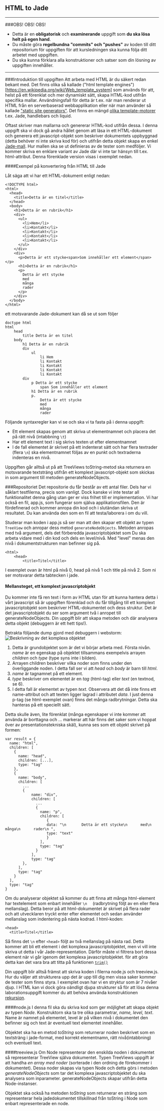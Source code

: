 ## HTML to Jade

***
###OBS! OBS! OBS!
- Detta är en **obligatorisk** och **examinerande** uppgift som **du ska lösa helt på egen hand**.
- Du måste göra **regelbundna "commits" och "pushes"** av koden till ditt repositorium för uppgiften för att kursledningen ska kunna följa ditt arbetet med uppgiften.
- Du ska kunna förklara alla konstruktioner och satser som din lösning av uppgiften innehåller.

***


###Introduktion till uppgiften
Att arbeta med HTML är du säkert redan bekant med. Det finns olika så kallade ("html template engines")[https://en.wikipedia.org/wiki/Web_template_system] som används
för att, helst på ett förenklat och mer dynamiskt sätt, skapa HTML-kod utifrån specifika mallar. Användningsfall för
detta är t.ex. när man renderar ut HTML från en serverbaserad webbapplikation eller när man använder så kallade ["static site generators"](https://staticsitegenerators.net/).
Det finns en mängd [olika template-motorer](https://en.wikipedia.org/wiki/Comparison_of_web_template_engines) t.ex. Jade, handlebars och liquid.

Oftast skriver man mallarna och genererar HTML-kod utifrån dessa. I denna uppgift ska vi dock gå andra hållet genom att läsa in
ett HTML-dokument och generera ett javascript-objekt som beskriver dokumentets uppbyggnad (detta behöver ni inte skriva kod för) och utifrån detta objekt skapa en enkel [Jade-mall](http://jade-lang.com/). Hur mallen ska se ut definieras av de tester som medföljer.
Vi kommer skriva en enklare variant av Jade där vi inte tar hänsyn till t.ex. html-attribut. Denna förenklade version visas i exemplet nedan.


####Exempel på konvertering från HTML till Jade

Låt säga att vi har ett HTML-dokument enligt nedan:
```
<!DOCTYPE html>
<html>
  <head>
    <title>Detta är en titel</title>
  </head>
  <body>
    <h1>Detta är en rubrik</h1>
    <div>
      <ul>
        <li>Hem</li>
        <li>Kontakt</li>
        <li>Kontakt</li>
        <li>Kontakt</li>
        <li>Kontakt</li>
      </ul>
    </div>
    <div>
      <p>Detta är ett stycke<span>Som innehåller ett element</span></p>
      <h1>Detta är en rubrik</h1>
      <p>
        Detta är ett stycke
        med
        många
        rader
      </p>
    </div>
  </body>
</html>
```

ett motsvarande Jade-dokument kan då se ut som följer
```
doctype html
html
    head
        title Detta är en titel
    body
        h1 Detta är en rubrik
        div
            ul
                li Hem
                li Kontakt
                li Kontakt
                li Kontakt
                li Kontakt
        div
            p Detta är ett stycke
                span Som innehåller ett element
            h1 Detta är en rubrik
            p.
                Detta är ett stycke
                med
                många
                rader
```

Följande syntaxregler kan vi se och ska vi ta fasta på i denna uppgift:

* Ett element skapas genom att skriva ut elementnamnet och placera det på rätt nivå (intabbning `\t`)
* Har ett element text i sig skrivs texten ut efter elementnamnet
* I de fall elementet är skrivet på ett indenterat sätt och har flera textrader (flera `\n`) ska elementnamnet följas av en punkt och
textraderna indenteras en nivå.

Uppgiften går alltså ut på att TreeViews toString-metod ska returnera en motsvarande textsträng utifrån ett komplext
javascript-objekt som skickas in som argument till metoden generateNodeObjects.


###Repositoriet
Det repositorie du får består av ett antal filer. Dels har vi såklart testfilerna, precis som vanligt.
Dock kanske vi inte testar all funktionalitet denna gång utan ger er viss frihet till er implementation.
Vi har också en fil, app.js, som fungerar som själva applikationsfilen. Den är fördefinerad och kommer anropa
din kod och i slutändan skriva ut resultatet. Du kan använda den som en fil att testa/laborera i om du vill.

Studerar man koden i app.js så ser man att den skapar ett objekt av typen `TreeView` och anropar dess metod
`generateNodeObjects`. Metoden anropas med två argument, dels det förberedda javascriptobjektet som Du ska
arbeta vidare med i din kod och dels en level/nivå. Med "level" menas den nivå i dokumentstrukturen man befinner sig på.

```
<html>
    <head>
        <title>Titel</title>
```
I exemplet ovan är  html på nivå 0, head på nivå 1 och title på nivå 2. Som ni ser motsvarar detta tabtecken i jade.

#### Mellansteget, ett komplext javascriptobjekt
Du kommer inte få ren text i form av HTML utan för att kunna hantera detta i vårt javascript så är uppgiften förenklad och du får tillgång till ett komplext javascriptobjekt som beskriver HTML-dokumentet och dess struktur. Det är det javascriptobjekt du ser som argument två i anropet till generateNodeObjects.
Din uppgift blir att skapa metoden och där analysera detta objekt (debuggern är ett hett tips!).

Betrakta följande dump gjord med debuggern i webstorm:
![Beskrivning av det komplexa objektet](pic/complexobject.png)

1. Detta är grundobjektet som är det vi börjar arbeta med. Första nivån. *name* är en egenskap på objektet tillsammans exempelvis arrayen *children* och *type* (type syns inte i bilden). 
2. Arrayen children beskriver vilka noder som finns under den överliggande noden. I detta fall ser vi att *head* och *body* är barn till *html*.
3. *name* är tagnamnet på ett element.
4. *type* beskriver om elementet är en *tag* (html-tag) eller *text* (en textnod, se 6).
5. I detta fall är elementet av typen *text*. Observera att det då inte finns ett name-attribut och att texten ligger lagrad i attributet *data*. I just denna p-tag (se html-exemplet ovan) finns det många radbrytningar. Detta ska hanteras på ett speciellt sätt.

Detta skulle även, lite förenklat (många egenskaper vi inte kommer att använda är borttagna och ... markerar att här finns det saker som vi hoppat över av presentationstekniska skäl), kunna ses som ett objekt skrivet på formen:
```
var result = {
  name: "html",
  children: [
    {
      name: "head",
      children: [...],
      type: "tag"
    },
    {
      name: "body",
      children: [
        ...
        {
            name: "div",
            children: [
              ...
              {
                name: "p",
                children: [
                   {
                   data: "\n       Detta är ett stycke\n      med\n        många\n      rader\n ",
                   type: "text"
                   }
                ],
                type: "tag"
              }
            ],
            type: "tag"
        },
      ],
      type: "tag"
    }
  ],
  type: "tag"
}
```

Om du analyserar objektet så kommer du att finna att många html-element har textelement som enbart innehåller `\n  ` (radbrytning följt av en eller flera mellanslag). Detta beror på att html-dokumentet är skrivet på flera rader och att utvecklaren tryckt enter efter elementet och sedan använder mellanslag som indentering på nästa kodrad. I html-koden:
```
<head>
  <title>Titel</title>
```
Så finns det `\n` efter `<head>` följt av två mellanslag på nästa rad. Detta kommer att bli ett element i det komplexa javascriptobjektet, men vi vill inte skriva ut detta i vår Jade-representation. Därför måste vi filtrera bort dessa element när vi går igenom det komplexa javascriptobjektet. för att göra detta kan det vara bra att titta på funktionen [`trim()`](https://developer.mozilla.org/en-US/docs/Web/JavaScript/Reference/Global_Objects/String/Trim)

Din uppgift blir alltså främst att skriva koden i filerna node.js och treeview.js. Hur du väljer att strukturera upp det
är upp till dig men vissa saker kommer de tester som finns styra. I exemplet ovan har vi en stryktur som är 7 nivåer djup. I HTML kan vi dock göra oändligt djupa strukturer så för att lösa denna laborationsuppgift kommer du att behöva använda konstruktionen [rekursion](http://eloquentjavascript.net/03_functions.html#h_jxl1p970Fy).

####node.js
I denna fil ska du skriva kod som ger möjlighet att skapa objekt av typen *Node*. Konstruktorn ska ta tre olika parametrar,
*name, level, text*. Name är namnet på elementet, level är på vilken nivå i dokumentet den befinner sig och text är
eventuell text elementet innehåller.

Objektet ska ha en metod *toString* som returnerar noden beskrivet som en textsträng i jade-format, med korrekt elementnamn,
rätt nivå(intabbning) och eventuell text.

####treeview.js
Om Node representerar den enskilda noden i dokumentet så representerar TreeView själva dokumentet. Typen TreeViews uppgift
är att handha *en array med noder* (sorterade i den ordning de förekommer i dokumentet). Dessa noder skapas via typen Node
och detta görs i metoden *generateNodeObjects* som tar det komplexa javascriptobjektet du ska analysera som inparameter. generateNodeObjects skapar utifrån detta Node-instanser.

Objektet ska också ha metoden *toString* som returnerar en sträng som representerar hela jadedokumentet tillskillnad från toString i Node som enbart representerade en node.
